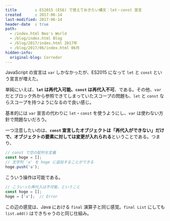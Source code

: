 ```yaml
---
title        : ES2015 (ES6) で覚えておきたい構文：let・const 宣言
created      : 2017-06-14
last-modified: 2017-06-14
header-date  : true
path:
  - /index.html Neo's World
  - /blog/index.html Blog
  - /blog/2017/index.html 2017年
  - /blog/2017/06/index.html 06月
hidden-info:
  original-blog: Corredor
---
```


JavaScript の宣言は `var` しかなかったが、ES2015 になって `let` と `const` という宣言が増えた。

単純にいえば、**`let` は再代入可能、`const` は再代入不可**、である。その他、`var` だとブロック外から参照できてしまっていたスコープの問題も、`let` と `const` ならスコープを持つようになるので良い感じ。

基本的には `var` 宣言の代わりに `let`・`const` を使うようにし、`var` は使わない方針で問題ないだろう。

一つ注意したいのは、**`const` 宣言したオブジェクトは「再代入ができない」だけで、オブジェクトの要素に対しては変更が入れられる**ということである。つまり、

```javascript
// const で空の配列を定義
const hoge = [];
// 文字列 'a' を hoge に追加することができる
hoge.push('a');
```

こういう操作は可能である。

```javascript
// こういった再代入は不可能、ということ
const hoge = [];
hoge = ['a'];  // Error
```

この辺の感覚は、Java における `final` 演算子と同じ感覚。`final List` にしても `list.add()` はできちゃうのと同じ仕組み。
